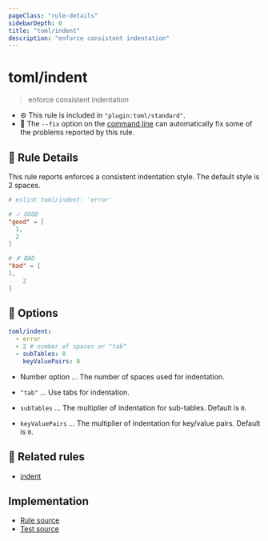 ```yaml
---
pageClass: "rule-details"
sidebarDepth: 0
title: "toml/indent"
description: "enforce consistent indentation"
---
```

# toml/indent

> enforce consistent indentation

- :gear: This rule is included in `"plugin:toml/standard"`.
- :wrench: The `--fix` option on the [command line](https://eslint.org/docs/user-guide/command-line-interface#fixing-problems) can automatically fix some of the problems reported by this rule.

## :book: Rule Details

This rule reports enforces a consistent indentation style. The default style is 2 spaces.

<eslint-code-block fix>

<!-- eslint-skip -->

```toml
# eslint toml/indent: 'error'

# ✓ GOOD
"good" = [
  1,
  2
]

# ✗ BAD
"bad" = [
1,
    2
]
```

</eslint-code-block>

## :wrench: Options

```yaml
toml/indent:
  - error
  - 2 # number of spaces or "tab"
  - subTables: 0
    keyValuePairs: 0
```

- Number option ... The number of spaces used for indentation.
- `"tab"` ... Use tabs for indentation.

- `subTables` ... The multiplier of indentation for sub-tables. Default is `0`.
- `keyValuePairs` ... The multiplier of indentation for key/value pairs. Default is `0`.

## :couple: Related rules

- [indent]

[indent]: https://eslint.org/docs/rules/indent

## Implementation

- [Rule source](https://github.com/ota-meshi/eslint-plugin-toml/blob/main/src/rules/indent.ts)
- [Test source](https://github.com/ota-meshi/eslint-plugin-toml/blob/main/tests/src/rules/indent.js)
